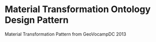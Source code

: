 # Material Transformation Ontology Design Pattern
Material Transformation Pattern from GeoVocampDC 2013
